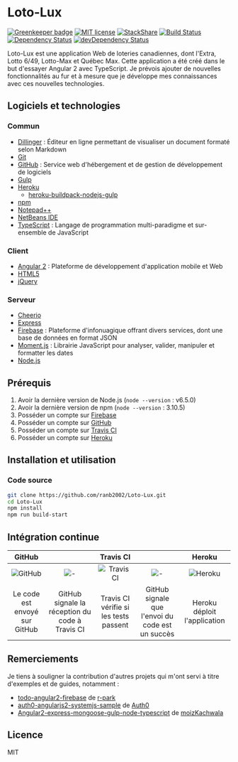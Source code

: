 # Loto-Lux

[![Greenkeeper badge](https://badges.greenkeeper.io/ranb2002/Loto-Lux.svg)](https://greenkeeper.io/)
[![MIT license](http://img.shields.io/badge/license-MIT-brightgreen.svg)](http://opensource.org/licenses/MIT)
[![StackShare](http://img.shields.io/badge/tech-stack-0690fa.svg?style=flat)](http://stackshare.io/ranb2002/loto-lux)
[![Build Status](https://travis-ci.org/ranb2002/Loto-Lux.svg?branch=master)](https://travis-ci.org/ranb2002/Loto-Lux)
[![Dependency Status](https://david-dm.org/ranb2002/loto-lux.svg)](https://david-dm.org/ranb2002/loto-lux)
[![devDependency Status](https://david-dm.org/ranb2002/loto-lux/dev-status.svg)](https://david-dm.org/ranb2002/loto-lux#info=devDependencies)

Loto-Lux est une application Web de loteries canadiennes, dont l'Extra, Lotto 6/49, Lotto-Max et Québec Max. Cette application a été créé dans le but d'essayer Angular 2 avec TypeScript. Je prévois ajouter de nouvelles fonctionnalités au fur et à mesure que je développe mes connaissances avec ces nouvelles technologies.

## Logiciels et technologies
### Commun
* [Dillinger] : Éditeur en ligne permettant de visualiser un document formaté selon Markdown
* [Git]
* [GitHub] : Service web d'hébergement et de gestion de développement de logiciels
* [Gulp]
* [Heroku]
  * [heroku-buildpack-nodejs-gulp](https://github.com/appstack/heroku-buildpack-nodejs-gulp)
* [npm]
* [Notepad++]
* [NetBeans IDE]
* [TypeScript] : Langage de programmation multi-paradigme et sur-ensemble de JavaScript

### Client
  * [Angular 2] : Plateforme de développement d'application mobile et Web
  * [HTML5]
  * [jQuery]

### Serveur
  * [Cheerio]
  * [Express]
  * [Firebase] : Plateforme d'infonuagique offrant divers services, dont une base de données en format JSON
  * [Moment.js] : Librairie JavaScript pour analyser, valider, manipuler et formatter les dates
  * [Node.js]

## Prérequis

1. Avoir la dernière version de Node.js (```node --version``` : v6.5.0)
2. Avoir la dernière version de npm (```node --version``` : 3.10.5)
3. Posséder un compte sur [Firebase]
4. Posséder un compte sur [GitHub]
5. Posséder un compte sur [Travis CI]
6. Posséder un compte sur [Heroku]

## Installation et utilisation
### Code source
```bash
git clone https://github.com/ranb2002/Loto-Lux.git
cd Loto-Lux
npm install
npm run build-start
```

## Intégration continue
| GitHub                 |   | Travis CI                   |   | Heroku                 |
|:----------------------:|:-:|:---------------------------:|:-:|:----------------------:|
| ![GitHub][ImageGitHub] | ![-] | ![Travis CI][ImageTravisCI] | ![-] | ![Heroku][ImageHeroku] |
| Le code est envoyé sur GitHub | GitHub signale la réception du code à Travis CI | Travis CI vérifie si les tests passent | GitHub signale que l'envoi du code est un succès | Heroku déploit l'application

[ImageGitHub]: <http://www.datanucleus.org/images/GitHub-Mark-64px.png>
[ImageTravisCI]: <https://avatars.githubusercontent.com/u/639823?v=3&s=64>
[ImageHeroku]: <https://avatars.githubusercontent.com/u/23211?v=3&s=64>
[-]: <http://findicons.com/files/icons/2427/retina/64/arrow_circle_right.png>

## Remerciements
Je tiens à souligner la contribution d'autres projets qui m'ont servi à titre d'exemples et de guides, notamment :
- [todo-angular2-firebase](https://github.com/r-park/todo-angular2-firebase) de [r-park](https://github.com/r-park)
- [auth0-angularjs2-systemjs-sample](https://github.com/auth0-samples/auth0-angularjs2-systemjs-sample) de [Auth0](https://github.com/auth0-samples)
- [Angular2-express-mongoose-gulp-node-typescript](https://github.com/moizKachwala/Angular2-express-mongoose-gulp-node-typescript) de [moizKachwala](https://github.com/moizKachwala)

## Licence

MIT

[Angular 2]: <https://angular.io/>
[Cheerio]: <https://cheerio.js.org/>
[Dillinger]: <http://dillinger.io/>
[Express]: <http://expressjs.com/>
[Firebase]: <https://firebase.google.com/>
[GitHub]: <https://github.com/>
[Git]: <https://git-scm.com/>
[Gulp]: <http://gulpjs.com/>
[Heroku]: <https://www.heroku.com/>
[HTML5]: <https://developer.mozilla.org/fr/docs/Web/Guide/HTML/HTML5>
[jQuery]: <https://jquery.com/>
[Moment.js]: <http://momentjs.com/>
[NetBeans IDE]: <https://netbeans.org/>
[Node.js]: <https://nodejs.org/en/>
[Notepad++]: <https://notepad-plus-plus.org/>
[npm]: <https://www.npmjs.com/>
[Travis CI]: <https://travis-ci.com/>
[TypeScript]: <https://www.typescriptlang.org/>